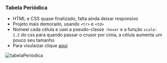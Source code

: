 ### Tabela Periódica

- HTML e CSS quase finalizado, falta ainda deixar responsivo
- Projeto mais demorado, usando `<tr>` e `<td>`
- Nomeei cada célula e usei a pseudo-classe `:hover` e a função `scale: 1.2` do css para quando passar o crusor por cima, a célula aumenta um pouco seu tamanho
- Para visulaizar clique [aqui](https://bessa95.github.io/HTML/tabelaPeriodica/index.html)

![tabelaPeriodica](https://user-images.githubusercontent.com/115126365/209588317-6cc9f0a9-88cd-46d1-9ad7-d31a41e42b19.png)
